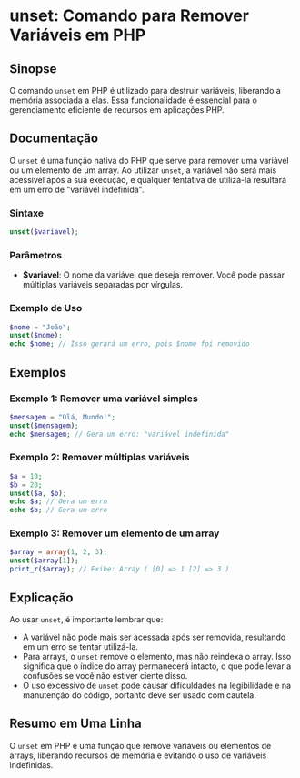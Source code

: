 <!--
Meta Description: # unset: Comando para Remover Variáveis em PHP ## Sinopse O comando `unset` em PHP é utilizado para destruir variáveis, liberando a memória associada ...
Meta Keywords: unset, php, array, variável, remover
-->

# unset: Comando para Remover Variáveis em PHP

## Sinopse
O comando `unset` em PHP é utilizado para destruir variáveis, liberando a memória associada a elas. Essa funcionalidade é essencial para o gerenciamento eficiente de recursos em aplicações PHP.

## Documentação
O `unset` é uma função nativa do PHP que serve para remover uma variável ou um elemento de um array. Ao utilizar `unset`, a variável não será mais acessível após a sua execução, e qualquer tentativa de utilizá-la resultará em um erro de "variável indefinida".

### Sintaxe
```php
unset($variavel);
```

### Parâmetros
- **$variavel**: O nome da variável que deseja remover. Você pode passar múltiplas variáveis separadas por vírgulas.

### Exemplo de Uso
```php
$nome = "João";
unset($nome);
echo $nome; // Isso gerará um erro, pois $nome foi removido
```

## Exemplos

### Exemplo 1: Remover uma variável simples
```php
$mensagem = "Olá, Mundo!";
unset($mensagem);
echo $mensagem; // Gera um erro: "variável indefinida"
```

### Exemplo 2: Remover múltiplas variáveis
```php
$a = 10;
$b = 20;
unset($a, $b);
echo $a; // Gera um erro
echo $b; // Gera um erro
```

### Exemplo 3: Remover um elemento de um array
```php
$array = array(1, 2, 3);
unset($array[1]);
print_r($array); // Exibe: Array ( [0] => 1 [2] => 3 )
```

## Explicação
Ao usar `unset`, é importante lembrar que:
- A variável não pode mais ser acessada após ser removida, resultando em um erro se tentar utilizá-la.
- Para arrays, o `unset` remove o elemento, mas não reindexa o array. Isso significa que o índice do array permanecerá intacto, o que pode levar a confusões se você não estiver ciente disso.
- O uso excessivo de `unset` pode causar dificuldades na legibilidade e na manutenção do código, portanto deve ser usado com cautela.

## Resumo em Uma Linha
O `unset` em PHP é uma função que remove variáveis ou elementos de arrays, liberando recursos de memória e evitando o uso de variáveis indefinidas.